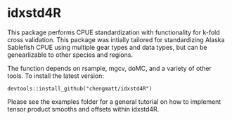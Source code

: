 # idxstd4R
This package performs CPUE standardization with functionality for k-fold cross validation. This package was intially tailored for standardizing Alaska Sablefish CPUE using multiple gear types and data types, but can be genearlizable to other species and regions.

The function depends on rsample, mgcv, doMC, and a variety of other tools. To install the latest version:
```
devtools::install_github("chengmatt/idxstd4R")
```
Please see the examples folder for a general tutorial on how to implement tensor product smooths and offsets within idxstd4R. 
